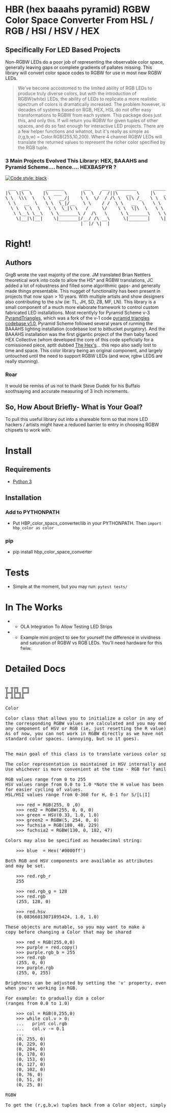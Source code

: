 # HBR (hex baaahs pyramid) RGBW Color Space Converter From HSL / RGB / HSI / HSV / HEX
## Specifically For LED Based Projects

Non-RGBW LEDs do a poor job of representing the observable color space, generally leaving gaps or complete gradients of pallates missing. This library will convert color space codes to RGBW for use in most new RGBW LEDs.

> We've become accostomed to the limited ability of RGB LEDs to produce truly diverse colors, but with the introduction of RGBW(white) LEDs, the ability of LEDs to replicate a more realistic spectrum of colors is dramatically increased.  The problem however, is decades of systems based on RGB, HEX, HSL do not offer easy transformations to RGBW from each system.  This package does just this, and only this.  If will return you RGBW for given tuples of other spaces, and do so fast enough for interactive LED projects.  There are a few helper functions and whatnot, but it's really as simple as (r,g,b,w) = Color.RGB(255,10,200).  Where 4 channel RGBW LEDs will translate the returned values to represent the richer color specified by the RGB tuple.

### 3 Main Projects Evolved This Library: HEX, BAAAHS and Pyramid Scheme.... hence.... HEXBASPYR ?
[![Code style: black](https://img.shields.io/badge/code%20style-black-000000.svg)](https://github.com/psf/black)
<pre>
 ___  ___      _______       ___    ___  ________      ________      ________       ________     ___    ___  ________            
|\  \|\  \    |\  ___ \     |\  \  /  /||\   __  \    |\   __  \    |\   ____\     |\   __  \   |\  \  /  /||\   __  \           
\ \  \\\  \   \ \   __/|    \ \  \/  / /\ \  \|\ /_   \ \  \|\  \   \ \  \___|_    \ \  \|\  \  \ \  \/  / /\ \  \|\  \          
 \ \   __  \   \ \  \_|/__   \ \    / /  \ \   __  \   \ \   __  \   \ \_____  \    \ \   ____\  \ \    / /  \ \   _  _\         
  \ \  \ \  \   \ \  \_|\ \   /     \/    \ \  \|\  \   \ \  \ \  \   \|____|\  \    \ \  \___|   \/  /  /    \ \  \\  \|        
   \ \__\ \__\   \ \_______\ /  /\   \     \ \_______\   \ \__\ \__\    ____\_\  \    \ \__\    __/  / /       \ \__\\ _\        
    \|__|\|__|    \|_______|/__/ /\ __\     \|_______|    \|__|\|__|   |\_________\    \|__|   |\___/ /         \|__|\|__|       
                            |__|/ \|__|                                \|_________|            \|___|/                                                  
</pre>



# Right!

## Authors

GrgB wrote the vast majority of the core. JM translated Brian Nettlers theoretical work into code to allow the HS* and RGBW translations, JC added a lot of robustness and filled some algorithmic gaps- and generally made things presentable. This nugget of functionality has been present in projects that now span > 10 years. With multiple artists and show designers also contributing to the s/w (ie: TL, JH, SD, ZB, MF, LN).  This library is a small component of a much more elaborate framework to control custom fabricated LED installations.  Most recentlyly for Pyramid Scheme v-3 [PyramdTriangles](https://github.com/pyramidscheme/pyramidtriangles), which was a fork of the v-1 code [pyramid triangles codebase v1.0](https://github.com/iamh2o/pyramidtriangles), Pyramid Scheme followed several years of running the BAAAHS lighting installation (codebase lost to bitbucket purgatory). And the BAAAHS installation was the first gigantic project of the then baby faced HEX Collective (whom developed the core of this code speficially for a comissioned piece, aptlt dubbed [The Hex's](l;ink)... this repo also sadly lost to time and space.  This color library being an original component, and largely untouched until the need to support RGBW LEDs (and wow, rgbw LEDS are really stunning).

### Roar

It would be remiss of us not to  thank Steve Dudek for his Buffalo soothsaying and accurate measuring of 3 inch increments.

## So, How About Briefly-  What is Your Goal?

To pull this useful library out into a shareable form so that more LED hackers / artists might have a reduced barrier to entry in choosing RGBW chipsets to work with.

# Install

## Requirements

* [Python 3](https://www.python.org)

## Installation

### Add to PYTHONPATH

*  Put HBP_color_spacs_converter/lib in your PYTHONPATH.  Then ```import hbp_color as color``` 

### pip

* pip install hbp_color_space_converter

# Tests

* Simple at the moment, but you may run: ```pytest tests/```

# In The Works

*   * OLA Integration To Allow Testing LED Strips
*   * Example mini project to see for yourself the difference in vividness and saturation of RGBW vs RGB LEDs. You'll need hardware for this fwiw.


# Detailed Docs

<pre>

╦ ╦╔╗ ╔═╗
╠═╣╠╩╗╠═╝
╩ ╩╚═╝╩  

Color

Color class that allows you to initialize a color in any of HSV, HSL, HSI, RGB, Hex color spaces.  Once initialized,
the corresponding RGBW values are calculated and you may modify the object in RGB or HSV color spaces( ie: by re-setting
any component of HSV or RGB (ie, just resetting the R value) and all RGB/HSV/RGBW values will be recalculated.
As of now, you can not work in RGBW directly as we have not written the conversions from RGBW back to one of the
standard color spaces. (annoying, but so it goes).


The main goal of this class is to translate various color spaces into RGBW for use in RGBW pixels.

The color representation is maintained in HSV internally and translated to RGB and RGBW.
Use whichever is more convenient at the time - RGB for familiarity, HSV to fade colors easily.

RGB values range from 0 to 255
HSV values range from 0.0 to 1.0 *Note the H value has been normalized to range between 0-1 in instead of 0-360 to allow
for easier cycling of values.
HSL/HSI values range from 0-360 for H, 0-1 for S/[L|I]

    >>> red = RGB(255, 0 ,0)
    >>> red2 = RGBW(255, 0, 0, 0)
    >>> green = HSV(0.33, 1.0, 1.0)
    >>> green2 = RGBW(5, 254, 0, 0)
    >>> fuchsia = RGB(180, 48, 229)
    >>> fuchsia2 = RGBW(130, 0, 182, 47)

Colors may also be specified as hexadecimal string:

    >>> blue  = Hex('#0000ff')

Both RGB and HSV components are available as attributes
and may be set.

    >>> red.rgb_r
    255

    >>> red.rgb_g = 128
    >>> red.rgb
    (255, 128, 0)

    >>> red.hsv
    (0.08366013071895424, 1.0, 1.0)

These objects are mutable, so you may want to make a
copy before changing a Color that may be shared

    >>> red = RGB(255,0,0)
    >>> purple = red.copy()
    >>> purple.rgb_b = 255
    >>> red.rgb
    (255, 0, 0)
    >>> purple.rgb
    (255, 0, 255)

Brightness can be adjusted by setting the 'v' property, even
when you're working in RGB.

For example: to gradually dim a color
(ranges from 0.0 to 1.0)

    >>> col = RGB(0,255,0)
    >>> while col.v > 0:
    ...   print col.rgb
    ...   col.v -= 0.1
    ...
    (0, 255, 0)
    (0, 229, 0)
    (0, 204, 0)
    (0, 178, 0)
    (0, 153, 0)
    (0, 127, 0)
    (0, 102, 0)
    (0, 76, 0)
    (0, 51, 0)
    (0, 25, 0)

RGBW

To get the (r,g,b,w) tuples back from a Color object, simply call Color.rgbw and you will return the (r,g,b,w) tuple.

</pre>
